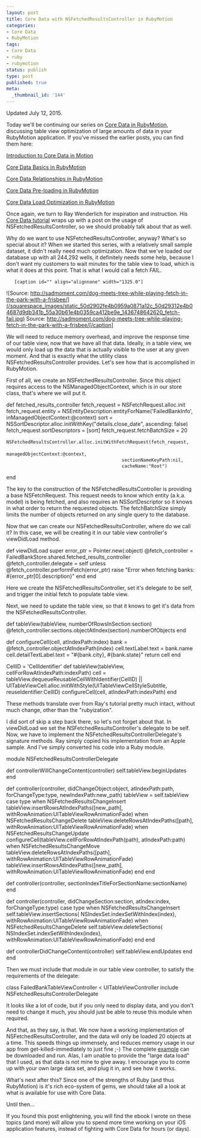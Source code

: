 ```yaml
---
layout: post
title: Core Data with NSFetchedResultsController in RubyMotion
categories:
- Core Data
- RubyMotion
tags:
- Core Data
- ruby
- rubymotion
status: publish
type: post
published: true
meta:
  _thumbnail_id: '144'
---
```


Updated July 12, 2015.


Today we'll be continuing our series on 
[Core Data in RubyMotion](http://coredatainmotion.com), discussing table view optimization of large amounts of data in your RubyMotion application.  If you've missed the earlier posts, you can find them here:


[Introduction to Core Data in Motion](http://www.wndx.com/blog/core-data-in-motion)


[Core Data Basics in RubyMotion](http://www.wndx.com/blog/core-data-basics-in-rubymotion)


[Core Data Relationships in RubyMotion](http://www.wndx.com/blog/core-data-relationships-in-rubymotion)


[Core Data Pre-loading in RubyMotion](http://www.wndx.com/blog/core-data-pre-loading-in-rubymotion)


[Core Data Load Optimization in RubyMotion](http://www.wndx.com/blog/core-data-load-optimization-in-rubymotion)


Once again, we turn to Ray Wenderlich for inspiration and instruction.  His 
[Core Data tutorial](http://www.raywenderlich.com/999/core-data-tutorial-for-ios-how-to-use-nsfetchedresultscontroller) wraps up with a post on the usage of 
NSFetchedResultsController, so we should probably talk about that as well.


Why do we want to use 
NSFetchedResultsController, anyway?  What's so special about it?  When we started this series, with a relatively small sample dataset, it didn't really need much optimization.  Now that we've loaded our database up with all 244,292 wells, it definitely needs some help, because I don't want my customers to wait 
minutes for the table view to load, which is what it does at this point. That is what I would call a fetch 
FAIL.
  
       [caption id="" align="alignnone" width="1325.0"]
![Source: http://sadmoment.com/dog-meets-tree-while-playing-fetch-in-the-park-with-a-frisbee/](/squarespace_images/static_50d2902fe4b0959a0871a12c_50d29312e4b04687d9db341b_55a30b61e4b0359ca412be9e_1436748642620_fetch-fail.jpg) Source: http://sadmoment.com/dog-meets-tree-while-playing-fetch-in-the-park-with-a-frisbee/[/caption] 
  


We will need to reduce memory overhead, and improve the response time of our table view, now that we have all that data.  Ideally, in a table view, we would only load up the data that is actually visible to the user at any given moment.  And 
that is exactly what the utility class 
NSFetchedResultsController provides.  Let's see how that is accomplished in RubyMotion.


First of all, we create an 
NSFetchedResultsController. Since this object requires access to the 
NSManagedObjectContext, which is in our store class, that's where we will put it.


def fetched_results_controller
    fetch_request = NSFetchRequest.alloc.init
    fetch_request.entity = NSEntityDescription.entityForName('FailedBankInfo', inManagedObjectContext:@context)
    sort = NSSortDescriptor.alloc.initWithKey("details.close_date", ascending: false)
    fetch_request.sortDescriptors = [sort]
    fetch_request.fetchBatchSize = 20

    NSFetchedResultsController.alloc.initWithFetchRequest(fetch_request,
                                                managedObjectContext:@context,
                                               sectionNameKeyPath:nil,
                                               cacheName:"Root")
  end


The key to the construction of the 
NSFetchedResultsController is providing a base 
NSFetchRequest.  This request needs to know which entity (a.k.a. model) is being fetched, and also requires an 
NSSortDescriptor so it knows in what order to return the requested objects.  The 
fetchBatchSize simply limits the number of objects returned on any single query to the database.


Now that we can create our 
NSFetchedResultsController, where do we call it?  In this case, we will be creating it in our table view controller's 
viewDidLoad method.


def viewDidLoad
    super
    error_ptr = Pointer.new(:object)
    @fetch_controller = FailedBankStore.shared.fetched_results_controller
    @fetch_controller.delegate = self
    unless @fetch_controller.performFetch(error_ptr)
      raise "Error when fetching banks: #{error_ptr[0].description}"
    end
  end


Here we create the 
NSFetchedResultsController, set it's delegate to be self, and trigger the initial fetch to populate table view.


Next, we need to update the table view, so that it knows to get it's data from the 
NSFetchedResultsController.


def tableView(tableView, numberOfRowsInSection:section)
    @fetch_controller.sections.objectAtIndex(section).numberOfObjects
  end

  def configureCell(cell, atIndexPath:index)
    bank = @fetch_controller.objectAtIndexPath(index)
    cell.textLabel.text = bank.name
    cell.detailTextLabel.text = "#{bank.city}, #{bank.state}"
    return cell
  end

  CellID = 'CellIdentifier'
  def tableView(tableView, cellForRowAtIndexPath:indexPath)
    cell = tableView.dequeueReusableCellWithIdentifier(CellID) || UITableViewCell.alloc.initWithStyle(UITableViewCellStyleSubtitle, reuseIdentifier:CellID)
    configureCell(cell, atIndexPath:indexPath)
  end


These methods translate over from Ray's tutorial pretty much intact, without much change, other than the "rubyization".


I did sort of skip a step back there, so let's not forget about that.  In 
viewDidLoad we set the 
NSFetchedResultsController's delegate to be self.  Now, we have to implement the 
NSFetchedResultsControllerDelegate's signature methods.  Ray simply copied his implementation from an Apple sample.  And I've simply converted his code into a Ruby module.


module NSFetchedResultsControllerDelegate

  def controllerWillChangeContent(controller)
    self.tableView.beginUpdates
  end

  def controller(controller, didChangeObject:object, atIndexPath:path, forChangeType:type, newIndexPath:new_path)
    tableView = self.tableView
    case type
      when NSFetchedResultsChangeInsert
        tableView.insertRowsAtIndexPaths([new_path], withRowAnimation:UITableViewRowAnimationFade)
      when NSFetchedResultsChangeDelete
        tableView.deleteRowsAtIndexPaths([path], withRowAnimation:UITableViewRowAnimationFade)
      when NSFetchedResultsChangeUpdate
        configureCell(tableView.cellForRowAtIndexPath(path), atIndexPath:path)
      when NSFetchedResultsChangeMove
        tableView.deleteRowsAtIndexPaths([path], withRowAnimation:UITableViewRowAnimationFade)
        tableView.insertRowsAtIndexPaths([new_path], withRowAnimation:UITableViewRowAnimationFade)
    end
  end

  def controller(controller, sectionIndexTitleForSectionName:sectionName)
  end

  def controller(controller, didChangeSection:section, atIndex:index, forChangeType:type)
    case type
      when NSFetchedResultsChangeInsert
        self.tableView.insertSections( NSIndexSet.indexSetWithIndex(index), withRowAnimation:UITableViewRowAnimationFade)
      when NSFetchedResultsChangeDelete
        self.tableView.deleteSections( NSIndexSet.indexSetWithIndex(index), withRowAnimation:UITableViewRowAnimationFade)
    end
  end

  def controllerDidChangeContent(controller)
    self.tableView.endUpdates
  end
end


Then we must include that module in our table view controller, to satisfy the requirements of the delegate:


class FailedBankTableViewController < UITableViewController
  include NSFetchedResultsControllerDelegate


It looks like a lot of code, but if you only need to display data, and you don't need to change it much, you should just be able to reuse this module when required.


And that, as they say, is that.  We now have a working implementation of 
NSFetchedResultsController, and the data will only be loaded 20 objects at a time.  This speeds things up immensely, and reduces memory usage in our app from get-killed-immediately to just fine ;-)  The complete 
[example](https://github.com/wndxlori/WNDXRubyMotion/tree/nsfetchedresultscontroller/FailedBankCD) can be downloaded and run.  Alas, I am unable to provide the "large data load" that I used, as that data is not mine to give away.  I encourage you to come up with your own large data set, and plug it in, and see how it works.


What's next after this?  Since one of the strengths of Ruby (and thus RubyMotion) is it's rich eco-system of gems, we should take all a look at what is available for use with Core Data.


Until then…


If you found this post enlightening, you will find the ebook I wrote on these topics (and more) will allow you to spend more time working on your iOS application features, instead of fighting with Core Data for hours (or days).
